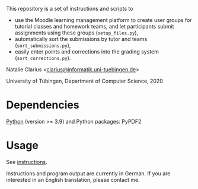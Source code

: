This repository is a set of instructions and scripts to

- use the Moodle learning management platform to create user groups for tutorial classes and homework teams, and let participants submit assignments using these groups (`setup_files.py`),
- automatically sort the submissions by tutor and teams (`sort_submissions.py`),
- easily enter points and corrections into the grading system (`sort_corrections.py`).

Natalie Clarius \<<clarius@informatik.uni-tuebingen.de>\>

University of Tübingen, Department of Computer Science, 2020



# Dependencies

[Python](https://www.python.org/downloads/) (version >= 3.9) and Python packages: PyPDF2



# Usage

See [instructions](https://github.com/nclarius/pyMoodle/blob/main/README.md).

Instructions and program output are currently in German. If you are interested in an English translation, please contact me.


